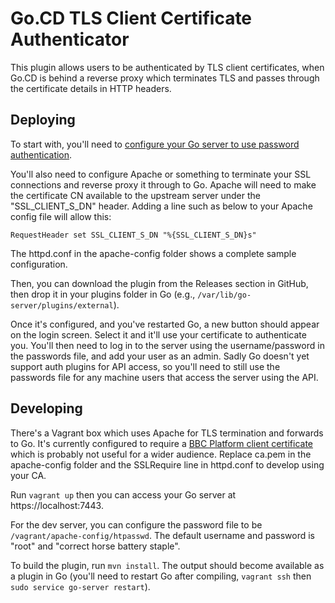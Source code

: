 Go.CD TLS Client Certificate Authenticator
==========================================

This plugin allows users to be authenticated by TLS client certificates, when
Go.CD is behind a reverse proxy which terminates TLS and passes through the
certificate details in HTTP headers.

Deploying
---------

To start with, you'll need to [configure your Go server to use password
authentication](https://www.go.cd/documentation/user/current/configuration/dev_authentication.html).

You'll also need to configure Apache or something to terminate your SSL
connections and reverse proxy it through to Go. Apache will need to make the
certificate CN available to the upstream server under the "SSL_CLIENT_S_DN"
header. Adding a line such as below to your Apache config file will allow this:

    RequestHeader set SSL_CLIENT_S_DN "%{SSL_CLIENT_S_DN}s"
   
The httpd.conf in the apache-config folder shows a complete sample configuration.

Then, you can download the plugin from the Releases section in GitHub, then
drop it in your plugins folder in Go (e.g., `/var/lib/go-server/plugins/external`).

Once it's configured, and you've restarted Go, a new button should appear on the
login screen. Select it and it'll use your certificate to authenticate you.
You'll then need to log in to the server using the username/password in the
passwords file, and add your user as an admin. Sadly Go doesn't yet support
auth plugins for API access, so you'll need to still use the passwords file for
any machine users that access the server using the API.

Developing
----------

There's a Vagrant box which uses Apache for TLS termination and forwards to Go.
It's currently configured to require a [BBC Platform client certificate](http://www.bbc.co.uk/developer/theplatform.html)
which is probably not useful for a wider audience. Replace ca.pem in the
apache-config folder and the SSLRequire line in httpd.conf to develop using
your CA.

Run `vagrant up` then you can access your Go server at https://localhost:7443.

For the dev server, you can configure the password file to be `/vagrant/apache-config/htpasswd`.
The default username and password is "root" and "correct horse battery staple".

To build the plugin, run `mvn install`. The output should become available as a
plugin in Go (you'll need to restart Go after compiling, `vagrant ssh` then
`sudo service go-server restart`).
